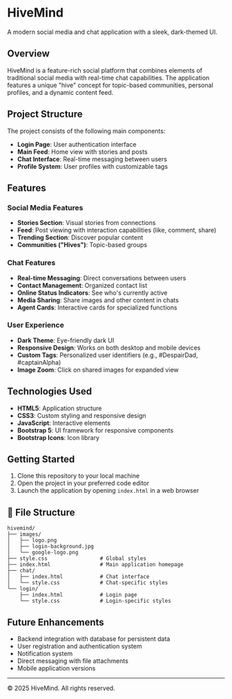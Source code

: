 # HiveMind

A modern social media and chat application with a sleek, dark-themed UI.

## Overview

HiveMind is a feature-rich social platform that combines elements of traditional social media with real-time chat capabilities. The application features a unique "hive" concept for topic-based communities, personal profiles, and a dynamic content feed.

## Project Structure

The project consists of the following main components:

- **Login Page**: User authentication interface
- **Main Feed**: Home view with stories and posts
- **Chat Interface**: Real-time messaging between users
- **Profile System**: User profiles with customizable tags

## Features

### Social Media Features
- **Stories Section**: Visual stories from connections
- **Feed**: Post viewing with interaction capabilities (like, comment, share)
- **Trending Section**: Discover popular content
- **Communities ("Hives")**: Topic-based groups

### Chat Features
- **Real-time Messaging**: Direct conversations between users
- **Contact Management**: Organized contact list
- **Online Status Indicators**: See who's currently active
- **Media Sharing**: Share images and other content in chats
- **Agent Cards**: Interactive cards for specialized functions

### User Experience
- **Dark Theme**: Eye-friendly dark UI
- **Responsive Design**: Works on both desktop and mobile devices
- **Custom Tags**: Personalized user identifiers (e.g., #DespairDad, #captainAlpha)
- **Image Zoom**: Click on shared images for expanded view

## Technologies Used

- **HTML5**: Application structure
- **CSS3**: Custom styling and responsive design
- **JavaScript**: Interactive elements
- **Bootstrap 5**: UI framework for responsive components
- **Bootstrap Icons**: Icon library

## Getting Started

1. Clone this repository to your local machine
2. Open the project in your preferred code editor
3. Launch the application by opening `index.html` in a web browser

## 📁 File Structure

```
hivemind/
├── images/
│   ├── logo.png
│   ├── login-background.jpg
│   └── google-logo.png
├── style.css                 # Global styles
├── index.html                # Main application homepage
├── chat/
│   ├── index.html            # Chat interface
│   └── style.css             # Chat-specific styles
└── login/
    ├── index.html            # Login page
    └── style.css             # Login-specific styles
```

## Future Enhancements

- Backend integration with database for persistent data
- User registration and authentication system
- Notification system
- Direct messaging with file attachments
- Mobile application versions

---

© 2025 HiveMind. All rights reserved.
